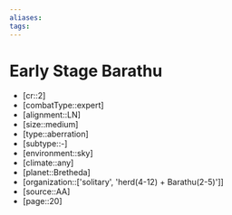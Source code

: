 ```yaml
---
aliases: 
tags: 
---
```


# Early Stage Barathu

- [cr::2]
- [combatType::expert]
- [alignment::LN]
- [size::medium]
- [type::aberration]
- [subtype::-]
- [environment::sky]
- [climate::any]
- [planet::Bretheda]
- [organization::['solitary', 'herd(4-12) + Barathu(2-5)']]
- [source::AA]
- [page::20]
